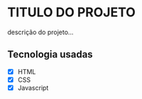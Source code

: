 # TITULO DO PROJETO

descrição do projeto...

## Tecnologia usadas

- [x] HTML
- [x] CSS
- [x] Javascript
